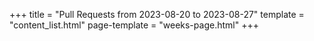 +++
title = "Pull Requests from 2023-08-20 to 2023-08-27"
template = "content_list.html"
page-template = "weeks-page.html"
+++
